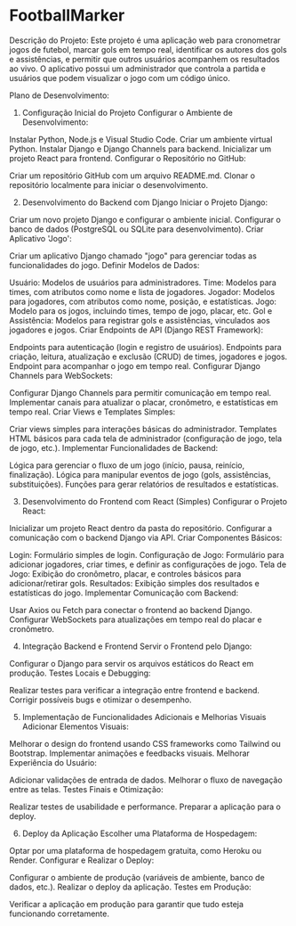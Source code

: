 # FootballMarker

Descrição do Projeto:
Este projeto é uma aplicação web para cronometrar jogos de futebol, marcar gols em tempo real, identificar os autores dos gols e assistências, e permitir que outros usuários acompanhem os resultados ao vivo. O aplicativo possui um administrador que controla a partida e usuários que podem visualizar o jogo com um código único.

Plano de Desenvolvimento:

1. Configuração Inicial do Projeto
Configurar o Ambiente de Desenvolvimento:

Instalar Python, Node.js e Visual Studio Code.
Criar um ambiente virtual Python.
Instalar Django e Django Channels para backend.
Inicializar um projeto React para frontend.
Configurar o Repositório no GitHub:

Criar um repositório GitHub com um arquivo README.md.
Clonar o repositório localmente para iniciar o desenvolvimento.

2. Desenvolvimento do Backend com Django
Iniciar o Projeto Django:

Criar um novo projeto Django e configurar o ambiente inicial.
Configurar o banco de dados (PostgreSQL ou SQLite para desenvolvimento).
Criar Aplicativo 'Jogo':

Criar um aplicativo Django chamado "jogo" para gerenciar todas as funcionalidades do jogo.
Definir Modelos de Dados:

Usuário: Modelos de usuários para administradores.
Time: Modelos para times, com atributos como nome e lista de jogadores.
Jogador: Modelos para jogadores, com atributos como nome, posição, e estatísticas.
Jogo: Modelo para os jogos, incluindo times, tempo de jogo, placar, etc.
Gol e Assistência: Modelos para registrar gols e assistências, vinculados aos jogadores e jogos.
Criar Endpoints de API (Django REST Framework):

Endpoints para autenticação (login e registro de usuários).
Endpoints para criação, leitura, atualização e exclusão (CRUD) de times, jogadores e jogos.
Endpoint para acompanhar o jogo em tempo real.
Configurar Django Channels para WebSockets:

Configurar Django Channels para permitir comunicação em tempo real.
Implementar canais para atualizar o placar, cronômetro, e estatísticas em tempo real.
Criar Views e Templates Simples:

Criar views simples para interações básicas do administrador.
Templates HTML básicos para cada tela de administrador (configuração de jogo, tela de jogo, etc.).
Implementar Funcionalidades de Backend:

Lógica para gerenciar o fluxo de um jogo (início, pausa, reinício, finalização).
Lógica para manipular eventos de jogo (gols, assistências, substituições).
Funções para gerar relatórios de resultados e estatísticas.


3. Desenvolvimento do Frontend com React (Simples)
Configurar o Projeto React:

Inicializar um projeto React dentro da pasta do repositório.
Configurar a comunicação com o backend Django via API.
Criar Componentes Básicos:

Login: Formulário simples de login.
Configuração de Jogo: Formulário para adicionar jogadores, criar times, e definir as configurações de jogo.
Tela de Jogo: Exibição do cronômetro, placar, e controles básicos para adicionar/retirar gols.
Resultados: Exibição simples dos resultados e estatísticas do jogo.
Implementar Comunicação com Backend:

Usar Axios ou Fetch para conectar o frontend ao backend Django.
Configurar WebSockets para atualizações em tempo real do placar e cronômetro.


4. Integração Backend e Frontend
Servir o Frontend pelo Django:

Configurar o Django para servir os arquivos estáticos do React em produção.
Testes Locais e Debugging:

Realizar testes para verificar a integração entre frontend e backend.
Corrigir possíveis bugs e otimizar o desempenho.


5. Implementação de Funcionalidades Adicionais e Melhorias Visuais
Adicionar Elementos Visuais:

Melhorar o design do frontend usando CSS frameworks como Tailwind ou Bootstrap.
Implementar animações e feedbacks visuais.
Melhorar Experiência do Usuário:

Adicionar validações de entrada de dados.
Melhorar o fluxo de navegação entre as telas.
Testes Finais e Otimização:

Realizar testes de usabilidade e performance.
Preparar a aplicação para o deploy.


6. Deploy da Aplicação
Escolher uma Plataforma de Hospedagem:

Optar por uma plataforma de hospedagem gratuita, como Heroku ou Render.
Configurar e Realizar o Deploy:

Configurar o ambiente de produção (variáveis de ambiente, banco de dados, etc.).
Realizar o deploy da aplicação.
Testes em Produção:

Verificar a aplicação em produção para garantir que tudo esteja funcionando corretamente.
